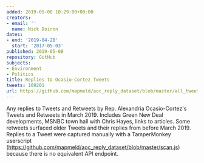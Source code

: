 ```yaml
---
added: 2019-05-08 10:29:00+00:00
creators:
- email: ''
  name: Nick Doiron
dates:
- end: '2019-04-28'
  start: '2017-05-03'
published: 2019-05-08
repository: GitHub
subjects:
- Environment
- Politics
title: Replies to Ocasio-Cortez Tweets
tweets: 109201
url: https://github.com/mapmeld/aoc_reply_dataset/blob/master/all_tweets/ids.csv
---
```


Any replies to Tweets and Retweets by Rep. Alexandria Ocasio-Cortez's Tweets and Retweets in March 2019. Includes Green New Deal developments, MSNBC town hall with Chris Hayes, links to articles. Some retweets surfaced older Tweets and their replies from before March 2019. Replies to a Tweet were captured manually with a TamperMonkey userscript (https://github.com/mapmeld/aoc_reply_dataset/blob/master/scan.js) because there is no equivalent API endpoint.
